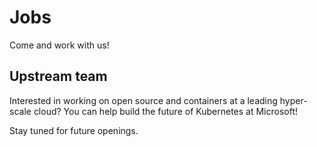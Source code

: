 # Jobs

Come and work with us!

## Upstream team

Interested in working on open source and containers at a leading hyper-scale cloud? You can help build the future of Kubernetes at Microsoft!

Stay tuned for future openings.
